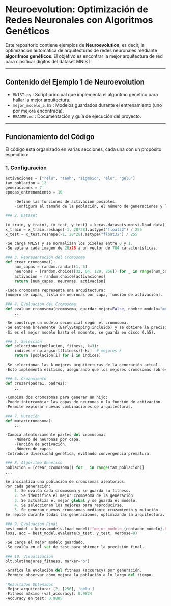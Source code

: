 
# Neuroevolution: Optimización de Redes Neuronales con Algoritmos Genéticos

Este repositorio contiene ejemplos de **Neuroevolution**, es decir, la optimización automática de arquitecturas de redes neuronales mediante **algoritmos genéticos**. El objetivo es encontrar la mejor arquitectura de red para clasificar dígitos del dataset MNIST.

---

## Contenido del Ejemplo 1 de Neuroevolution

- `MNIST.py` : Script principal que implementa el algoritmo genético para hallar la mejor arquitectura.  
- `mejor_modelo_5.h5` : Modelos guardados durante el entrenamiento (uno por mejora encontrada).  
- `README.md` : Documentación y guía de ejecución del proyecto.

---

## Funcionamiento del Código

El código está organizado en varias secciones, cada una con un propósito específico:

### 1. Configuración

```python
activaciones = ["relu", "tanh", "sigmoid", "elu", "gelu"]
tam_poblacion = 12
generaciones = 7
epocas_entrenamiento = 10

    -Define las funciones de activación posibles.
    -Configura el tamaño de la población, el número de generaciones y las épocas de entrenamiento de cada red.

### 2. Dataset

(x_train, y_train), (x_test, y_test) = keras.datasets.mnist.load_data()
x_train = x_train.reshape(-1, 28*28).astype("float32") / 255
x_test = x_test.reshape(-1, 28*28).astype("float32") / 255

-Se carga MNIST y se normalizan los píxeles entre 0 y 1.
-Se aplana cada imagen de 28x28 a un vector de 784 características.

### 3. Representación del Cromosoma
def crear_cromosoma():
    num_capas = random.randint(1, 5)
    neuronas = [random.choice([32, 64, 128, 256]) for _ in range(num_capas)]
    activacion = random.choice(activaciones)
    return [num_capas, neuronas, activacion]

-Cada cromosoma representa una arquitectura:
[número de capas, lista de neuronas por capa, función de activación].

### 4. Evaluación del Cromosoma
def evaluar_cromosoma(cromosoma, guardar_mejor=False, nombre_modelo="mejor_modelo.h5"):
    ...

-Se construye un modelo secuencial según el cromosoma.
-Se entrena brevemente (EarlyStopping incluido) y se obtiene la precisión de validación.
-Si es el mejor modelo hasta el momento, se guarda en disco (.h5).

### 5. Selección
def seleccionar(poblacion, fitness, k=3):
    indices = np.argsort(fitness)[-k:]  # mejores k
    return [poblacion[i] for i in indices]

-Se seleccionan las k mejores arquitecturas de la generación actual.
-Esto implementa elitismo, asegurando que los mejores cromosomas sobrevivan.

### 6. Cruzamiento
def cruzar(padre1, padre2):
    ...

-Combina dos cromosomas para generar un hijo:
-Puede intercambiar las capas de neuronas o la función de activación.
-Permite explorar nuevas combinaciones de arquitecturas.

### 7. Mutación
def mutar(cromosoma):
    ...

-Cambia aleatoriamente partes del cromosoma:
    -Número de neuronas por capa.
    -Función de activación.
    -Número de capas.
-Introduce diversidad genética, evitando convergencia prematura.

### 8. Algoritmo Genético
poblacion = [crear_cromosoma() for _ in range(tam_poblacion)]
...

Se inicializa una población de cromosomas aleatorios.
Por cada generación:
    1. Se evalúa cada cromosoma y se guarda su fitness.
    2. Se identifica el mejor cromosoma de la generación.
    3. Se actualiza el mejor global y se guarda el modelo.
    4. Se seleccionan los mejores para reproducirse.
    5. Se generan nuevos cromosomas mediante cruzamiento y mutación.
Se repite durante todas las generaciones, optimizando la arquitectura.

### 9. Evaluación Final
best_model = keras.models.load_model(f"mejor_modelo_{contador_modelo}.h5")
loss, acc = best_model.evaluate(x_test, y_test, verbose=0)

-Se carga el mejor modelo guardado.
-Se evalúa en el set de test para obtener la precisión final.

### 10. Visualización
plt.plot(mejores_fitness, marker='o')

-Grafica la evolución del fitness (accuracy) por generación.
-Permite observar cómo mejora la población a lo largo del tiempo.

'Resultados Obtenidos'
-Mejor arquitectura: [2, [256], 'gelu']
-Fitness máximo (val_accuracy): 0.9824
-Accuracy en test: 0.9805
